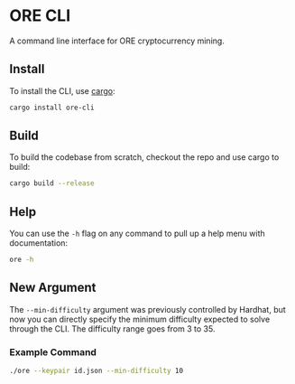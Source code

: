 # ORE CLI

A command line interface for ORE cryptocurrency mining.

## Install

To install the CLI, use [cargo](https://doc.rust-lang.org/cargo/getting-started/installation.html):

```sh
cargo install ore-cli
```

## Build

To build the codebase from scratch, checkout the repo and use cargo to build:

```sh
cargo build --release
```

## Help

You can use the `-h` flag on any command to pull up a help menu with documentation:

```sh
ore -h
```

## New Argument

The `--min-difficulty` argument was previously controlled by Hardhat, but now you can directly specify the minimum difficulty expected to solve through the CLI. The difficulty range goes from 3 to 35.

### Example Command

```sh
./ore --keypair id.json --min-difficulty 10
```